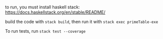 to run, you must install haskell stack:
https://docs.haskellstack.org/en/stable/README/

build the code with `stack build`, then run it with `stack exec primeTable-exe`

To run tests, run `stack test --coverage`
